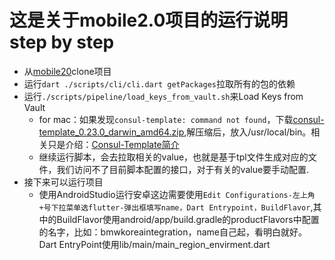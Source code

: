 # 这是关于mobile2.0项目的运行说明step by step

- 从[mobile20](https://code.connected.bmw/mobile20/mobile-connected)clone项目
- 运行```dart ./scripts/cli/cli.dart getPackages```拉取所有的包的依赖
- 运行```./scripts/pipeline/load_keys_from_vault.sh```来Load Keys from Vault
    * for mac：如果发现```consul-template: command not found```，下载[consul-template_0.23.0_darwin_amd64.zip](https://releases.hashicorp.com/consul-template/0.23.0/),解压缩后，放入/usr/local/bin。相关只是介绍：[Consul-Template简介](https://www.hi-linux.com/posts/36431.html)
    * 继续运行脚本，会去拉取相关的value，也就是基于tpl文件生成对应的文件，我们访问不了目前脚本配置的接口，对于有关的value要手动配置.
- 接下来可以运行项目
    * 使用AndroidStudio运行安卓这边需要使用``` Edit Configurations-左上角+号下拉菜单选flutter-弹出框填写name，Dart Entrypoint，BuildFlavor ```,其中的BuildFlavor使用android/app/build.gradle的productFlavors中配置的名字，比如：bmwkoreaintegration，name自己起，看明白就好。Dart EntryPoint使用lib/main/main_region_envirment.dart

